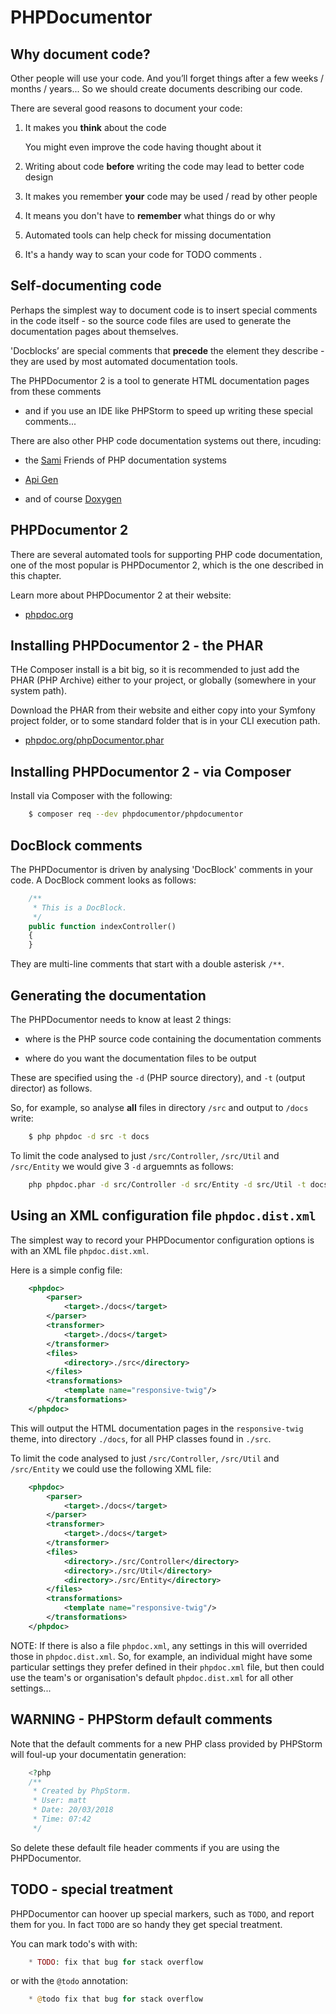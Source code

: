 
# PHPDocumentor

## Why document code?

Other people will use your code. And you’ll forget things after a few weeks / months / years...
So we should create documents describing our code.

There are several good reasons to document your code:

1. It makes you **think** about the code

    You might even improve the code having thought about it

1. Writing about code **before** writing the code may lead to better code design

1. It makes you remember **your** code may be used / read by other people

1. It means you don't have to **remember** what things do or why

1. Automated tools can help check for missing documentation

1. It's a handy way to scan your code for TODO comments  .

## Self-documenting code

Perhaps the simplest way to document code is to insert special comments in the code itself - so the source code files are used to generate the documentation pages about themselves.

'Docblocks’ are special comments that **precede** the element they describe - they are used by most automated documentation tools.

The PHPDocumentor 2 is a tool to generate HTML documentation pages from these comments

- and if you use an IDE like PHPStorm to speed up writing these special comments...

There are also other PHP code documentation systems out there, incuding:

- the [Sami](https://github.com/FriendsOfPHP/sami) Friends of PHP documentation systems

- [Api Gen](https://github.com/ApiGen/ApiGen)

- and of course [Doxygen](http://www.stack.nl/~dimitri/doxygen/)

## PHPDocumentor 2

There are several automated tools for supporting PHP code documentation, one of the most popular is PHPDocumentor 2, which is the one described in this chapter.

Learn more about PHPDocumentor 2 at their website:

- [phpdoc.org](https://www.phpdoc.org/)

## Installing PHPDocumentor 2 - the PHAR

THe Composer install is a bit big, so it is recommended to just add the PHAR (PHP Archive) either to your project, or globally (somewhere in your system path).

Download the PHAR from their website and either copy into your Symfony project folder, or to some standard folder that is in your CLI execution path.

- [phpdoc.org/phpDocumentor.phar](https://www.phpdoc.org/phpDocumentor.phar)

## Installing PHPDocumentor 2 - via Composer

Install via Composer with the following:

```bash
    $ composer req --dev phpdocumentor/phpdocumentor
```


## DocBlock comments

The PHPDocumentor is driven by analysing 'DocBlock' comments in your code. A DocBlock comment looks as follows:

```php
    /**
     * This is a DocBlock.
     */
    public function indexController()
    {
    }
```

They are multi-line comments that start with a double asterisk `/**`.

## Generating the documentation

The PHPDocumentor needs to know at least 2 things:

- where is the PHP source code containing the documentation comments

- where do you want the documentation files to be output

These are specified using the `-d` (PHP source directory), and `-t` (output director) as follows.

So, for example, so analyse **all** files in directory `/src` and output to `/docs` write:

```bash
    $ php phpdoc -d src -t docs
```

To limit the code analysed to just `/src/Controller`, `/src/Util` and `/src/Entity` we would give 3 `-d` arguemnts as follows:

```bash
    php phpdoc.phar -d src/Controller -d src/Entity -d src/Util -t docs
```


## Using an XML configuration file `phpdoc.dist.xml`

The simplest way to record your PHPDocumentor configuration options is with an XML file `phpdoc.dist.xml`.

Here is a simple config file:

```xml
    <phpdoc>
        <parser>
            <target>./docs</target>
        </parser>
        <transformer>
            <target>./docs</target>
        </transformer>
        <files>
            <directory>./src</directory>
        </files>
        <transformations>
            <template name="responsive-twig"/>
        </transformations>
    </phpdoc>
```

This will output the HTML documentation pages in the `responsive-twig` theme, into directory `./docs`, for all PHP classes found in `./src`.


To limit the code analysed to just `/src/Controller`, `/src/Util` and `/src/Entity` we could use the following XML file:

```xml
    <phpdoc>
        <parser>
            <target>./docs</target>
        </parser>
        <transformer>
            <target>./docs</target>
        </transformer>
        <files>
            <directory>./src/Controller</directory>
            <directory>./src/Util</directory>
            <directory>./src/Entity</directory>
        </files>
        <transformations>
            <template name="responsive-twig"/>
        </transformations>
    </phpdoc>
```

NOTE: If there is also a file `phpdoc.xml`, any settings in this will overrided those in `phpdoc.dist.xml`. So, for example, an individual might have some particular settings they prefer defined in their `phpdoc.xml` file, but then could use the team's or organisation's default `phpdoc.dist.xml` for all other settings...

## WARNING - PHPStorm default comments

Note that the default comments for a new PHP class provided by PHPStorm will foul-up your documentatin generation:

```php
    <?php
    /**
     * Created by PhpStorm.
     * User: matt
     * Date: 20/03/2018
     * Time: 07:42
     */
```

So delete these default file header comments if you are using the PHPDocumentor.

## TODO - special treatment

PHPDocumentor can hoover up special markers, such as `TODO`, and report them for you. In fact `TODO` are so handy they get special treatment.

You can mark todo's with with:

```php
    * TODO: fix that bug for stack overflow
```

or with the `@todo` annotation:

```php
    * @todo fix that bug for stack overflow
```

